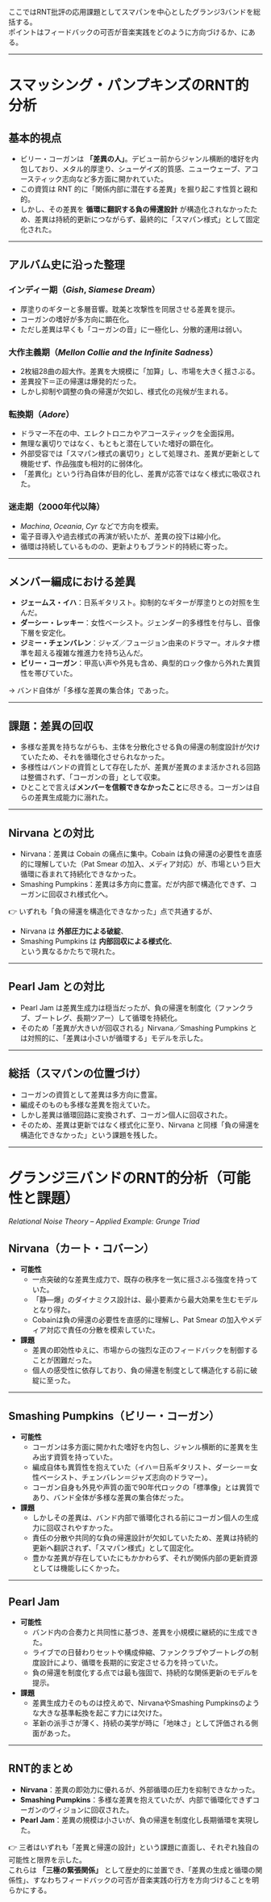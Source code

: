 ここではRNT批評の応用課題としてスマパンを中心としたグランジ3バンドを総括する。  
ポイントはフィードバックの可否が音楽実践をどのように方向づけるか、にある。

---

# スマッシング・パンプキンズのRNT的分析

## 基本的視点
- ビリー・コーガンは **「差異の人」**。デビュー前からジャンル横断的嗜好を内包しており、メタル的厚塗り、シューゲイズ的質感、ニューウェーブ、アコースティック志向など多方面に開かれていた。  
- この資質は RNT 的に「関係内部に潜在する差異」を掘り起こす性質と親和的。  
- しかし、その差異を **循環に翻訳する負の帰還設計** が構造化されなかったため、差異は持続的更新につながらず、最終的に「スマパン様式」として固定化された。  

---

## アルバム史に沿った整理

### インディー期（*Gish*, *Siamese Dream*）
- 厚塗りのギターと多層音響。耽美と攻撃性を同居させる差異を提示。  
- コーガンの嗜好が多方向に顕在化。  
- ただし差異は早くも「コーガンの音」に一極化し、分散的運用は弱い。  

### 大作主義期（*Mellon Collie and the Infinite Sadness*）
- 2枚組28曲の超大作。差異を大規模に「加算」し、市場を大きく揺さぶる。  
- 差異投下＝正の帰還は爆発的だった。  
- しかし抑制や調整の負の帰還が欠如し、様式化の兆候が生まれる。  

### 転換期（*Adore*）
- ドラマー不在の中、エレクトロニカやアコースティックを全面採用。  
- 無理な裏切りではなく、もともと潜在していた嗜好の顕在化。  
- 外部受容では「スマパン様式の裏切り」として処理され、差異が更新として機能せず、作品強度も相対的に弱体化。  
- 「差異化」という行為自体が目的化し、差異が応答ではなく様式に吸収された。  

### 迷走期（2000年代以降）
- *Machina*, *Oceania*, *Cyr* などで方向を模索。  
- 電子音導入や過去様式の再演が続いたが、差異の投下は縮小化。  
- 循環は持続しているものの、更新よりもブランド的持続に寄った。  

---

## メンバー編成における差異
- **ジェームス・イハ**：日系ギタリスト。抑制的なギターが厚塗りとの対照を生んだ。  
- **ダーシー・レッキー**：女性ベーシスト。ジェンダー的多様性を付与し、音像下層を安定化。  
- **ジミー・チェンバレン**：ジャズ／フュージョン由来のドラマー。オルタナ標準を超える複雑な推進力を持ち込んだ。  
- **ビリー・コーガン**：甲高い声や外見も含め、典型的ロック像から外れた異質性を帯びていた。  

→ バンド自体が「多様な差異の集合体」であった。  

---

## 課題：差異の回収
- 多様な差異を持ちながらも、主体を分散化させる負の帰還の制度設計が欠けていたため、それを循環化させられなかった。  
- 多様性はバンドの資質として存在したが、差異が差異のまま活かされる回路は整備されず、「コーガンの音」として収束。
- ひとことで言えば**メンバーを信頼できなかったこと**に尽きる。コーガンは自らの差異生成能力に溺れた。

---

## Nirvana との対比
- Nirvana：差異は Cobain の痛点に集中。Cobain は負の帰還の必要性を直感的に理解していた（Pat Smear の加入、メディア対応）が、市場という巨大循環に呑まれて持続化できなかった。  
- Smashing Pumpkins：差異は多方向に豊富。だが内部で構造化できず、コーガンに回収され様式化へ。  

👉 いずれも「負の帰還を構造化できなかった」点で共通するが、  
- Nirvana は **外部圧力による破綻**、  
- Smashing Pumpkins は **内部回収による様式化**、  
という異なるかたちで現れた。  

---

## Pearl Jam との対比
- Pearl Jam は差異生成力は穏当だったが、負の帰還を制度化（ファンクラブ、ブートレグ、長期ツアー）して循環を持続化。  
- そのため「差異が大きいが回収される」Nirvana／Smashing Pumpkins とは対照的に、「差異は小さいが循環する」モデルを示した。  

---

## 総括（スマパンの位置づけ）
- コーガンの資質として差異は多方向に豊富。  
- 編成そのものも多様な差異を抱えていた。  
- しかし差異は循環回路に変換されず、コーガン個人に回収された。  
- そのため、差異は更新ではなく様式化に至り、Nirvana と同様「負の帰還を構造化できなかった」という課題を残した。  

---

# グランジ三バンドのRNT的分析（可能性と課題）  
*Relational Noise Theory – Applied Example: Grunge Triad*

## Nirvana（カート・コバーン）
- **可能性**  
  - 一点突破的な差異生成力で、既存の秩序を一気に揺さぶる強度を持っていた。  
  - 「静—爆」のダイナミクス設計は、最小要素から最大効果を生むモデルとなり得た。  
  - Cobainは負の帰還の必要性を直感的に理解し、Pat Smear の加入やメディア対応で責任の分散を模索していた。  
- **課題**  
  - 差異の即効性ゆえに、市場からの強烈な正のフィードバックを制御することが困難だった。  
  - 個人の感受性に依存しており、負の帰還を制度として構造化する前に破綻に至った。  

---

## Smashing Pumpkins（ビリー・コーガン）
- **可能性**  
  - コーガンは多方面に開かれた嗜好を内包し、ジャンル横断的に差異を生み出す資質を持っていた。  
  - 編成自体も異質性を抱えていた（イハ＝日系ギタリスト、ダーシー＝女性ベーシスト、チェンバレン＝ジャズ志向のドラマー）。  
  - コーガン自身も外見や声質の面で90年代ロックの「標準像」とは異質であり、バンド全体が多様な差異の集合体だった。  
- **課題**  
  - しかしその差異は、バンド内部で循環化される前にコーガン個人の生成力に回収されやすかった。  
  - 責任の分散や共同的な負の帰還設計が欠如していたため、差異は持続的更新へ翻訳されず、「スマパン様式」として固定化。  
  - 豊かな差異が存在していたにもかかわらず、それが関係内部の更新資源としては機能しにくかった。  

---

## Pearl Jam
- **可能性**  
  - バンド内の合奏力と共同性に基づき、差異を小規模に継続的に生成できた。  
  - ライブでの日替わりセットや構成伸縮、ファンクラブやブートレグの制度設計により、循環を長期的に安定させる力を持っていた。  
  - 負の帰還を制度化する点では最も強固で、持続的な関係更新のモデルを提示。  
- **課題**  
  - 差異生成力そのものは控えめで、NirvanaやSmashing Pumpkinsのような大きな基準転換を起こす力には欠けた。  
  - 革新の派手さが薄く、持続の美学が時に「地味さ」として評価される側面があった。  

---

## RNT的まとめ
- **Nirvana**：差異の即効力に優れるが、外部循環の圧力を抑制できなかった。  
- **Smashing Pumpkins**：多様な差異を抱えていたが、内部で循環化できずコーガンのヴィジョンに回収された。  
- **Pearl Jam**：差異の規模は小さいが、負の帰還を制度化し長期循環を実現した。  

👉 三者はいずれも「差異と帰還の設計」という課題に直面し、それぞれ独自の可能性と限界を示した。  
これらは **「三極の緊張関係」** として歴史的に並置でき、「差異の生成と循環の関係性」、すなわちフィードバックの可否が音楽実践の行方を方向づけることを明らかにする。  

